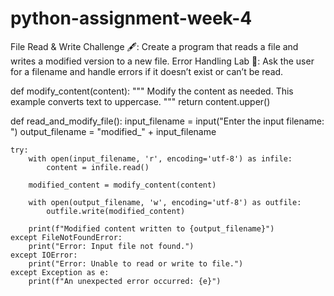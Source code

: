 # python-assignment-week-4
File Read & Write Challenge 🖋️: Create a program that reads a file and writes a modified version to a new file.
Error Handling Lab 🧪: Ask the user for a filename and handle errors if it doesn’t exist or can’t be read.

def modify_content(content):
    """
    Modify the content as needed. This example converts text to uppercase.
    """
    return content.upper()


def read_and_modify_file():
    input_filename = input("Enter the input filename: ")
    output_filename = "modified_" + input_filename
    
    try:
        with open(input_filename, 'r', encoding='utf-8') as infile:
            content = infile.read()

        modified_content = modify_content(content)

        with open(output_filename, 'w', encoding='utf-8') as outfile:
            outfile.write(modified_content)

        print(f"Modified content written to {output_filename}")
    except FileNotFoundError:
        print("Error: Input file not found.")
    except IOError:
        print("Error: Unable to read or write to file.")
    except Exception as e:
        print(f"An unexpected error occurred: {e}")




